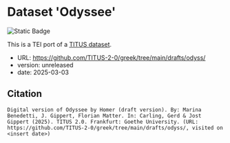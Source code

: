 # Dataset 'Odyssee'

![Static Badge](https://img.shields.io/badge/TEI_validation-passing-green)

This is a TEI port of a [TITUS dataset](http://titus.uni-frankfurt.de/texte/etcs/grie/homer/odyssee/odyss.htm).

* URL: https://github.com/TITUS-2-0/greek/tree/main/drafts/odyss/
* version: unreleased
* date: 2025-03-03

## Citation
```
Digital version of Odyssee by Homer (draft version). By: Marina Benedetti, J. Gippert, Florian Matter. In: Carling, Gerd & Jost Gippert (2025). TITUS 2.0. Frankfurt: Goethe University. (URL: https://github.com/TITUS-2-0/greek/tree/main/drafts/odyss/, visited on <insert date>)
```
